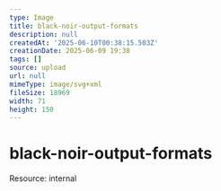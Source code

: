 ```yaml
---
type: Image
title: black-noir-output-formats
description: null
createdAt: '2025-06-10T00:38:15.503Z'
creationDate: 2025-06-09 19:38
tags: []
source: upload
url: null
mimeType: image/svg+xml
fileSize: 18969
width: 71
height: 150
---
```


# black-noir-output-formats


Resource: internal


